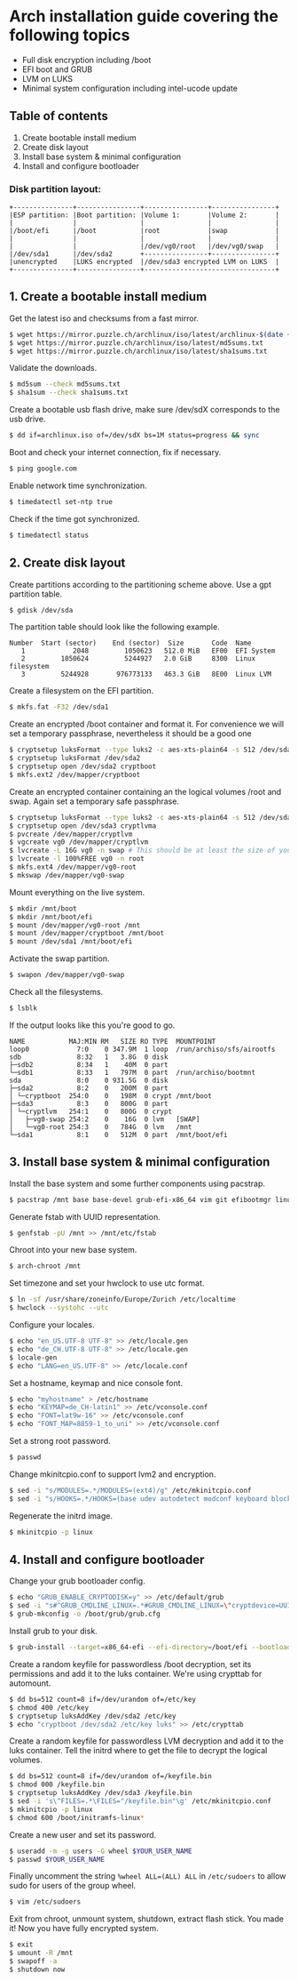 # Arch installation guide covering the following topics
* Full disk encryption including /boot
* EFI boot and GRUB
* LVM on LUKS
* Minimal system configuration including intel-ucode update

## Table of contents
1. Create bootable install medium
2. Create disk layout
3. Install base system & minimal configuration
4. Install and configure bootloader

### Disk partition layout:
```
+---------------+----------------+----------------+----------------+
|ESP partition: |Boot partition: |Volume 1:       |Volume 2:       |
|               |                |                |                |
|/boot/efi      |/boot           |root            |swap            |
|               |                |                |                |
|               |                |/dev/vg0/root   |/dev/vg0/swap   |
|/dev/sda1      |/dev/sda2       +----------------+----------------+
|unencrypted    |LUKS encrypted  |/dev/sda3 encrypted LVM on LUKS  |
+---------------+----------------+---------------------------------+
```
## 1. Create a bootable install medium

Get the latest iso and checksums from a fast mirror. 
```bash
$ wget https://mirror.puzzle.ch/archlinux/iso/latest/archlinux-$(date +%Y.%m.%d)-x86_64.iso archlinux.iso
$ wget https://mirror.puzzle.ch/archlinux/iso/latest/md5sums.txt
$ wget https://mirror.puzzle.ch/archlinux/iso/latest/sha1sums.txt
```

Validate the downloads.
```bash
$ md5sum --check md5sums.txt
$ sha1sum --check sha1sums.txt
```

Create a bootable usb flash drive, make sure /dev/sdX corresponds to the usb drive.
```bash
$ dd if=archlinux.iso of=/dev/sdX bs=1M status=progress && sync
```

Boot and check your internet connection, fix if necessary.
```bash
$ ping google.com
```

Enable network time synchronization.
```bash
$ timedatectl set-ntp true
```

Check if the time got synchronized.
```bash
$ timedatectl status
```

## 2. Create disk layout
Create partitions according to the partitioning scheme above. Use a gpt
partition table.
```bash
$ gdisk /dev/sda
```

The partition table should look like the following example.
```
Number  Start (sector)    End (sector)  Size       Code  Name
   1            2048         1050623   512.0 MiB   EF00  EFI System
   2         1050624         5244927   2.0 GiB     8300  Linux filesystem
   3         5244928       976773133   463.3 GiB   8E00  Linux LVM
```

Create a filesystem on the EFI partition.
```bash
$ mkfs.fat -F32 /dev/sda1
```

Create an encrypted /boot container and format it. For convenience we will set a temporary passphrase, nevertheless it should be a good one
```bash
$ cryptsetup luksFormat --type luks2 -c aes-xts-plain64 -s 512 /dev/sda2
$ cryptsetup luksFormat /dev/sda2
$ cryptsetup open /dev/sda2 cryptboot
$ mkfs.ext2 /dev/mapper/cryptboot
```

Create an encrypted container containing an the logical volumes /root and swap. Again set a temporary safe passphrase.
```bash
$ cryptsetup luksFormat --type luks2 -c aes-xts-plain64 -s 512 /dev/sda3
$ cryptsetup open /dev/sda3 cryptlvma
$ pvcreate /dev/mapper/cryptlvm
$ vgcreate vg0 /dev/mapper/cryptlvm
$ lvcreate -L 16G vg0 -n swap # This should be at least the size of your RAM if you want hybernation to work
$ lvcreate -l 100%FREE vg0 -n root
$ mkfs.ext4 /dev/mapper/vg0-root
$ mkswap /dev/mapper/vg0-swap
```

Mount everything on the live system.
```bash
$ mkdir /mnt/boot
$ mkdir /mnt/boot/efi
$ mount /dev/mapper/vg0-root /mnt
$ mount /dev/mapper/cryptboot /mnt/boot
$ mount /dev/sda1 /mnt/boot/efi
```

Activate the swap partition.
```bash
$ swapon /dev/mapper/vg0-swap
```

Check all the filesystems.
```bash
$ lsblk
```

If the output looks like this you're good to go.
```
NAME           MAJ:MIN RM   SIZE RO TYPE  MOUNTPOINT
loop0            7:0    0 347.9M  1 loop  /run/archiso/sfs/airootfs
sdb              8:32   1   3.8G  0 disk  
├─sdb2           8:34   1    40M  0 part  
└─sdb1           8:33   1   797M  0 part  /run/archiso/bootmnt
sda              8:0    0 931.5G  0 disk  
├─sda2           8:2    0   200M  0 part  
│ └─cryptboot  254:0    0   198M  0 crypt /mnt/boot
├─sda3           8:3    0   800G  0 part  
│ └─cryptlvm   254:1    0   800G  0 crypt 
│   ├─vg0-swap 254:2    0    16G  0 lvm   [SWAP]
│   └─vg0-root 254:3    0   784G  0 lvm   /mnt
└─sda1           8:1    0   512M  0 part  /mnt/boot/efi
```

## 3. Install base system & minimal configuration

Install the base system and some further components using pacstrap.
```bash
$ pacstrap /mnt base base-devel grub-efi-x86_64 vim git efibootmgr linux lvm2
```

Generate fstab with UUID representation.
```bash
$ genfstab -pU /mnt >> /mnt/etc/fstab
```

Chroot into your new base system.
```bash
$ arch-chroot /mnt
```

Set timezone and set your hwclock to use utc format.
```bash
$ ln -sf /usr/share/zoneinfo/Europe/Zurich /etc/localtime
$ hwclock --systohc --utc
```

Configure your locales.
```bash
$ echo "en_US.UTF-8 UTF-8" >> /etc/locale.gen
$ echo "de_CH.UTF-8 UTF-8" >> /etc/locale.gen
$ locale-gen
$ echo "LANG=en_US.UTF-8" >> /etc/locale.conf
```

Set a hostname, keymap and nice console font.
```bash
$ echo "myhostname" > /etc/hostname
$ echo "KEYMAP=de_CH-latin1" >> /etc/vconsole.conf
$ echo "FONT=lat9w-16" >> /etc/vconsole.conf
$ echo "FONT_MAP=8859-1_to_uni" >> /etc/vconsole.conf
```

Set a strong root password.
```bash
$ passwd
```

Change mkinitcpio.conf to support lvm2 and encryption.
```bash
$ sed -i "s/MODULES=.*/MODULES=(ext4)/g" /etc/mkinitcpio.conf
$ sed -i "s/HOOKS=.*/HOOKS=(base udev autodetect modconf keyboard block keymap encrypt lvm2 resume filesystems keyboard fsck shutdown)/g" /etc/mkinitcpio.conf
```

Regenerate the initrd image.
```bash
$ mkinitcpio -p linux
```

## 4. Install and configure bootloader
Change your grub bootloader config.
```bash
$ echo "GRUB_ENABLE_CRYPTODISK=y" >> /etc/default/grub
$ sed -i "s#^GRUB_CMDLINE_LINUX=.*#GRUB_CMDLINE_LINUX=\"cryptdevice=UUID=$(blkid /dev/sda3 -s UUID -o value):lvm resume=/dev/mapper/vg0-swap quiet splash\"#g" /etc/default/grub
$ grub-mkconfig -o /boot/grub/grub.cfg
```

Install grub to your disk.
```bash
$ grub-install --target=x86_64-efi --efi-directory=/boot/efi --bootloader-id=ArchLinux
```

Create a random keyfile for passwordless /boot decryption, set its permissions
and add it to the luks container. We're using crypttab for automount.
```bash
$ dd bs=512 count=8 if=/dev/urandom of=/etc/key
$ chmod 400 /etc/key
$ cryptsetup luksAddKey /dev/sda2 /etc/key
$ echo "cryptboot /dev/sda2 /etc/key luks" >> /etc/crypttab
```

Create a random keyfile for passwordless LVM decryption and add it to the luks
container. Tell the initrd where to get the file to decrypt the logical
volumes.
```bash
$ dd bs=512 count=8 if=/dev/urandom of=/keyfile.bin
$ chmod 000 /keyfile.bin
$ cryptsetup luksAddKey /dev/sda3 /keyfile.bin
$ sed -i 's\^FILES=.*\FILES="/keyfile.bin"\g' /etc/mkinitcpio.conf
$ mkinitcpio -p linux
$ chmod 600 /boot/initramfs-linux*
```

Create a new user and set its password.
```bash
$ useradd -m -g users -G wheel $YOUR_USER_NAME
$ passwd $YOUR_USER_NAME
```

Finally uncomment the string `%wheel ALL=(ALL) ALL` in `/etc/sudoers` to allow sudo for users of the group wheel.
```bash
$ vim /etc/sudoers
```

Exit from chroot, unmount system, shutdown, extract flash stick. You made it! Now you have fully encrypted system.
```bash
$ exit
$ umount -R /mnt
$ swapoff -a
$ shutdown now
```
